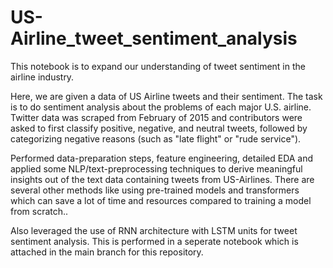 # US-Airline_tweet_sentiment_analysis

This notebook is to expand our understanding of tweet sentiment in the airline industry.

Here, we are given a data of US Airline tweets and their sentiment. The task is to do sentiment analysis about the problems of each major U.S. airline. Twitter data was scraped from February of 2015 and contributors were asked to first classify positive, negative, and neutral tweets, followed by categorizing negative reasons (such as "late flight" or "rude service").

Performed data-preparation steps, feature engineering, detailed EDA and applied some NLP/text-preprocessing techniques to derive meaningful insights out of the text data containing tweets from US-Airlines. There are several other methods like using pre-trained models and transformers which can save a lot of time and resources compared to training a model from scratch..

Also leveraged the use of RNN architecture with LSTM units for tweet sentiment analysis. This is performed in a seperate notebook which is attached in the main branch for this repository. 
